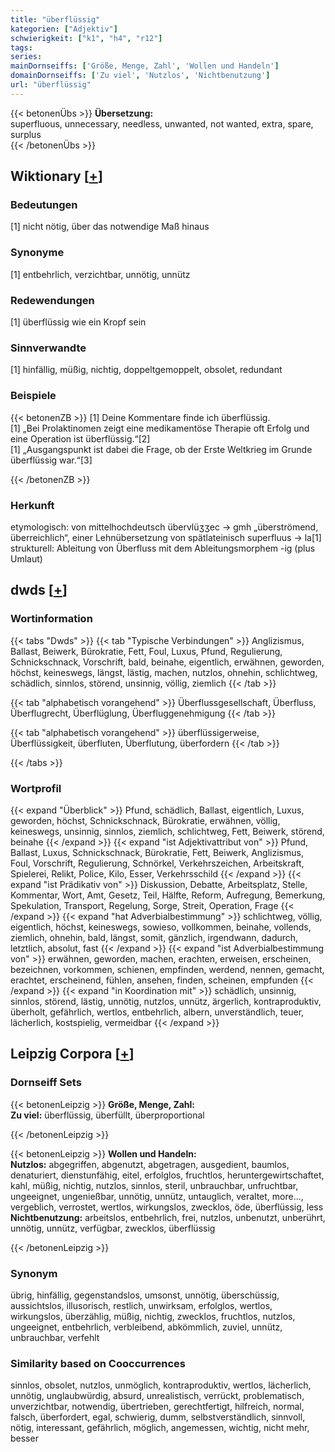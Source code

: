 ```yaml
---
title: "überflüssig"
kategorien: ["Adjektiv"]
schwierigkeit: ["k1", "h4", "r12"]
tags:
series:
mainDornseiffs: ['Größe, Menge, Zahl', 'Wollen und Handeln']
domainDornseiffs: ['Zu viel', 'Nutzlos', 'Nichtbenutzung']
url: "überflüssig"
---
```


{{< betonenÜbs >}}
**Übersetzung:**  
superfluous, unnecessary, needless, unwanted, not wanted, extra, spare, surplus  
{{< /betonenÜbs >}}

## Wiktionary [[+](https://de.wiktionary.org/wiki/überflüssig)]

### Bedeutungen
[1] nicht nötig, über das notwendige Maß hinaus  

### Synonyme
[1] entbehrlich, verzichtbar, unnötig, unnütz  

### Redewendungen
[1] überflüssig wie ein Kropf sein  

### Sinnverwandte
[1] hinfällig, müßig, nichtig, doppeltgemoppelt, obsolet, redundant  

### Beispiele
{{< betonenZB >}}
[1] Deine Kommentare finde ich überflüssig.  
[1] „Bei Prolaktinomen zeigt eine medikamentöse Therapie oft Erfolg und eine Operation ist überflüssig.“[2]  
[1] „Ausgangspunkt ist dabei die Frage, ob der Erste Weltkrieg im Grunde überflüssig war.“[3]  

{{< /betonenZB >}}
### Herkunft
etymologisch: von mittelhochdeutsch übervlüʒʒec → gmh „überströmend, überreichlich“, einer Lehnübersetzung von spätlateinisch superfluus → la[1]  
strukturell: Ableitung von Überfluss mit dem Ableitungsmorphem -ig (plus Umlaut)  



## dwds [[+](https://www.dwds.de/wb/überflüssig)]

### Wortinformation
{{< tabs "Dwds" >}}
{{< tab "Typische Verbindungen" >}}
Anglizismus, Ballast, Beiwerk, Bürokratie, Fett, Foul, Luxus, Pfund, Regulierung, Schnickschnack, Vorschrift, bald, beinahe, eigentlich, erwähnen, geworden, höchst, keineswegs, längst, lästig, machen, nutzlos, ohnehin, schlichtweg, schädlich, sinnlos, störend, unsinnig, völlig, ziemlich
{{< /tab >}}

{{< tab "alphabetisch vorangehend" >}}
Überflussgesellschaft, Überfluss, Überflugrecht, Überflüglung, Überfluggenehmigung
{{< /tab >}}

{{< tab "alphabetisch vorangehend" >}}
überflüssigerweise, Überflüssigkeit, überfluten, Überflutung, überfordern
{{< /tab >}}

{{< /tabs >}}

### Wortprofil
{{< expand "Überblick" >}} Pfund, schädlich, Ballast, eigentlich, Luxus, geworden, höchst, Schnickschnack, Bürokratie, erwähnen, völlig, keineswegs, unsinnig, sinnlos, ziemlich, schlichtweg, Fett, Beiwerk, störend, beinahe {{< /expand >}}
{{< expand "ist Adjektivattribut von" >}} Pfund, Ballast, Luxus, Schnickschnack, Bürokratie, Fett, Beiwerk, Anglizismus, Foul, Vorschrift, Regulierung, Schnörkel, Verkehrszeichen, Arbeitskraft, Spielerei, Relikt, Police, Kilo, Esser, Verkehrsschild {{< /expand >}}
{{< expand "ist Prädikativ von" >}} Diskussion, Debatte, Arbeitsplatz, Stelle, Kommentar, Wort, Amt, Gesetz, Teil, Hälfte, Reform, Aufregung, Bemerkung, Spekulation, Transport, Regelung, Sorge, Streit, Operation, Frage {{< /expand >}}
{{< expand "hat Adverbialbestimmung" >}} schlichtweg, völlig, eigentlich, höchst, keineswegs, sowieso, vollkommen, beinahe, vollends, ziemlich, ohnehin, bald, längst, somit, gänzlich, irgendwann, dadurch, letztlich, absolut, fast {{< /expand >}}
{{< expand "ist Adverbialbestimmung von" >}} erwähnen, geworden, machen, erachten, erweisen, erscheinen, bezeichnen, vorkommen, schienen, empfinden, werdend, nennen, gemacht, erachtet, erscheinend, fühlen, ansehen, finden, scheinen, empfunden {{< /expand >}}
{{< expand "in Koordination mit" >}} schädlich, unsinnig, sinnlos, störend, lästig, unnötig, nutzlos, unnütz, ärgerlich, kontraproduktiv, überholt, gefährlich, wertlos, entbehrlich, albern, unverständlich, teuer, lächerlich, kostspielig, vermeidbar {{< /expand >}}

## Leipzig Corpora [[+](https://corpora.uni-leipzig.de/en/res?word=überflüssig&corpusId=deu_newscrawl-public_2018)]

### Dornseiff Sets
{{< betonenLeipzig >}}
**Größe, Menge, Zahl:**  
**Zu viel:** überflüssig, überfüllt, überproportional  

{{< /betonenLeipzig >}}


{{< betonenLeipzig >}}
**Wollen und Handeln:**  
**Nutzlos:** abgegriffen, abgenutzt, abgetragen, ausgedient, baumlos, denaturiert, dienstunfähig, eitel, erfolglos, fruchtlos, heruntergewirtschaftet, kahl, müßig, nichtig, nutzlos, sinnlos, steril, unbrauchbar, unfruchtbar, ungeeignet, ungenießbar, unnötig, unnütz, untauglich, veraltet, more..., vergeblich, verrostet, wertlos, wirkungslos, zwecklos, öde, überflüssig, less  
**Nichtbenutzung:** arbeitslos, entbehrlich, frei, nutzlos, unbenutzt, unberührt, unnötig, unnütz, verfügbar, zwecklos, überflüssig  

{{< /betonenLeipzig >}}

### Synonym
übrig, hinfällig, gegenstandslos, umsonst, unnötig, überschüssig, aussichtslos, illusorisch, restlich, unwirksam, erfolglos, wertlos, wirkungslos, überzählig, müßig, nichtig, zwecklos, fruchtlos, nutzlos, ungeeignet, entbehrlich, verbleibend, abkömmlich, zuviel, unnütz, unbrauchbar, verfehlt


### Similarity based on Cooccurrences
sinnlos, obsolet, nutzlos, unmöglich, kontraproduktiv, wertlos, lächerlich, unnötig, unglaubwürdig, absurd, unrealistisch, verrückt, problematisch, unverzichtbar, notwendig, übertrieben, gerechtfertigt, hilfreich, normal, falsch, überfordert, egal, schwierig, dumm, selbstverständlich, sinnvoll, nötig, interessant, gefährlich, möglich, angemessen, wichtig, nicht mehr, besser

